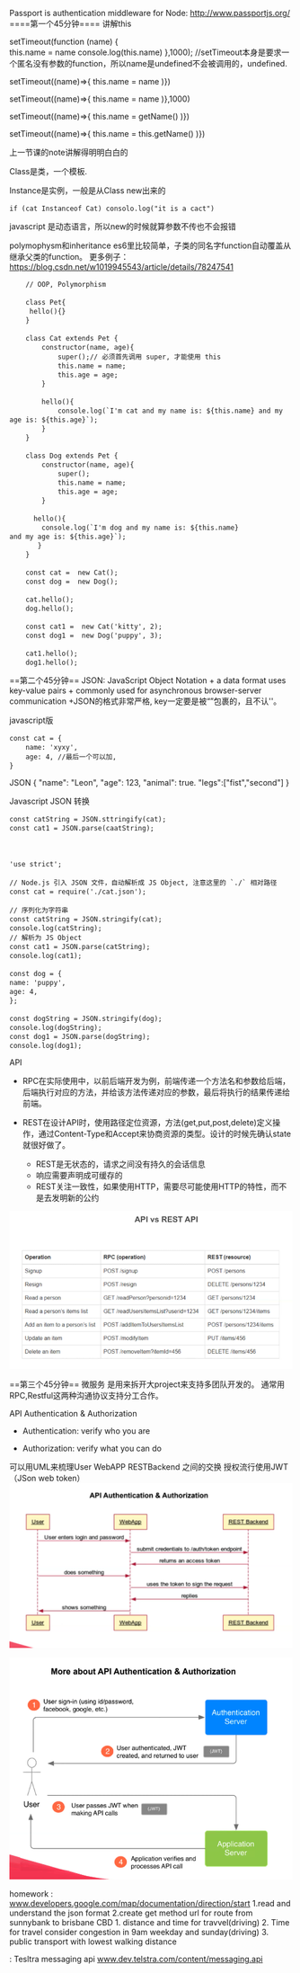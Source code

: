 Passport is authentication middleware for Node: http://www.passportjs.org/
====第一个45分钟====
讲解this

setTimeout(function (name) {  
  this.name = name 
	console.log(this.name)
},1000); //setTimeout本身是要求一个匿名没有参数的function，所以name是undefined不会被调用的，undefined. 

setTimeout((name)=>{ this.name = name )})

 setTimeout((name)=>{ this.name = name )},1000)

setTimeout((name)=>{ this.name = getName() )})

setTimeout((name)=>{ this.name = this.getName() )})

上一节课的note讲解得明明白白的

Class是类，一个模板.

Instance是实例，一般是从Class new出来的
    
    if (cat Instanceof Cat) consolo.log("it is a cact") 
javascript 是动态语言，所以new的时候就算参数不传也不会报错

polymophysm和inheritance
es6里比较简单，子类的同名字function自动覆盖从继承父类的function。
更多例子： https://blog.csdn.net/w1019945543/article/details/78247541
        
        // OOP, Polymorphism

        class Pet{
         hello(){}
        }

        class Cat extends Pet {
            constructor(name, age){
                super();// 必须首先调用 super, 才能使用 this
                this.name = name;
                this.age = age;
            }

            hello(){
                console.log(`I'm cat and my name is: ${this.name} and my age is: ${this.age}`);
            }
        }

        class Dog extends Pet {
            constructor(name, age){
                super();
                this.name = name;
                this.age = age;
            }

          hello(){
            console.log(`I'm dog and my name is: ${this.name}           and my age is: ${this.age}`);
           }
        }

        const cat =  new Cat();
        const dog =  new Dog();

        cat.hello();
        dog.hello();

        const cat1 =  new Cat('kitty', 2);
        const dog1 =  new Dog('puppy', 3);

        cat1.hello();
        dog1.hello();

==第二个45分钟==
JSON: JavaScript Object Notation
    + a data format uses key-value pairs
    + commonly used for asynchronous browser-server communication
    +JSON的格式非常严格, key一定要是被“”包裹的，且不认''。

javascript版
    
    const cat = {
        name: 'xyxy',
        age: 4, //最后一个可以加, 
    }

JSON
    {
        "name": "Leon",
        "age": 123,
        "animal": true.
        "legs":["fist","second"]
    }

Javascript JSON 转换

    const catString = JSON.sttringify(cat);
    const cat1 = JSON.parse(caatString);



    'use strict';

    // Node.js 引入 JSON 文件，自动解析成 JS Object, 注意这里的 `./` 相对路径
    const cat = require('./cat.json');

    // 序列化为字符串
    const catString = JSON.stringify(cat);
    console.log(catString);
    // 解析为 JS Object
    const cat1 = JSON.parse(catString);
    console.log(cat1);

    const dog = {
    name: 'puppy',
    age: 4,
    };

    const dogString = JSON.stringify(dog);
    console.log(dogString);
    const dog1 = JSON.parse(dogString);
    console.log(dog1);


API

+ RPC在实际使用中，以前后端开发为例，前端传递一个方法名和参数给后端，后端执行对应的方法，并给该方法传递对应的参数，最后将执行的结果传递给前端。

+ REST在设计API时，使用路径定位资源，方法(get,put,post,delete)定义操作，通过Content-Type和Accept来协商资源的类型。设计的时候先确认state就很好做了。

    + REST是无状态的，请求之间没有持久的会话信息
    + 响应需要声明成可缓存的
    + REST关注一致性，如果使用HTTP，需要尽可能使用HTTP的特性，而不是去发明新的公约


 ![](./assets/18-RESTvsRPC.png)

 ==第三个45分钟==
 微服务 是用来拆开大project来支持多团队开发的。
 通常用RPC,Restful这两种沟通协议支持分工合作。
 

API Authentication & Authorization

- Authentication: verify who you are

- Authorization: verify what you can do

可以用UML来梳理User WebAPP RESTBackend 之间的交换
授权流行使用JWT（JSon web token）
![](./assets/18-JSTToken.png)

![](./assets/18-Authentication&Authorization.png)
 
 
 
 homework
 : www.developers.google.com/map/documentation/direction/start
1.read and understand the json format
2.create get method url for route from sunnybank to brisbane CBD
    1. distance and time for travvel(driving)
    2. Time for travel consider congestion in 9am weekday and sunday(driving)
    3. public transport with lowest walking distance

: Tesltra messaging api
    www.dev.telstra.com/content/messaging.api
